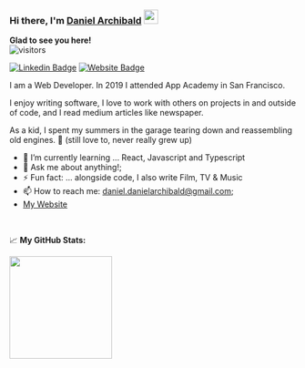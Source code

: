### Hi there, I'm <a href="https://admiring-pike-75c4b2.netlify.app/" target="_blank">Daniel Archibald</a> <img src="https://media.giphy.com/media/hvRJCLFzcasrR4ia7z/giphy.gif" width="25px">
<!--
**PagoDingo/PagoDingo**
-->
<b>Glad to see you here!</b><br>
![visitors](https://visitor-badge.glitch.me/badge?page_id=page.id)


[![Linkedin Badge](https://img.shields.io/badge/-LinkedIn-0e76a8?style=flat-square&logo=Linkedin&logoColor=white)](https://www.linkedin.com/in/daniel-archibald-4213389b/)
[![Website Badge](https://img.shields.io/badge/Website-3b5998?style=flat-square&logo=google-chrome&logoColor=white)](https://admiring-pike-75c4b2.netlify.app/)

I am a Web Developer. In 2019 I attended App Academy in San Francisco.

I enjoy writing software, I love to work with others on projects in and outside of code, and I read medium articles like newspaper. 

As a kid, I spent my summers in the garage tearing down and reassembling old engines. :wrench: (still love to, never really grew up)


- 🌱 I’m currently learning ... React, Javascript and Typescript
- 💬 Ask me about anything!;
- ⚡ Fun fact: ... alongside code, I also write Film, TV & Music
- 📫 How to reach me: daniel.danielarchibald@gmail.com;
- <a href='https://admiring-pike-75c4b2.netlify.app/' target="_blank">My Website</a>

</br>
<!--END_SECTION:waka-->


📈 **My GitHub Stats:**

<p>
  <!-- <img height="180em" src="https://github-readme-stats.vercel.app/api?username=PagoDingo&show_icons=true&hide_border=true&&count_private=true&include_all_commits=true" /> -->
  <img height="180em" src="https://github-readme-stats.vercel.app/api/top-langs/?username=PagoDingo&exclude_repo=KNN-Image-Classification&show_icons=true&hide_border=true&layout=compact&langs_count=8"/>
</p>

